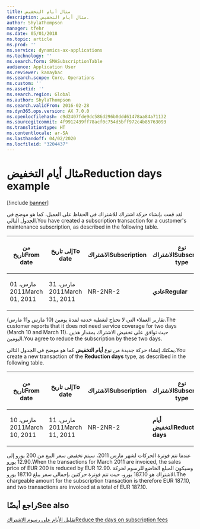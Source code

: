 ```yaml
---
title: مثال أيام التخفيض
description: مثال أيام التخفيض.
author: ShylaThompson
manager: tfehr
ms.date: 05/01/2018
ms.topic: article
ms.prod: ''
ms.service: dynamics-ax-applications
ms.technology: ''
ms.search.form: SMASubscriptionTable
audience: Application User
ms.reviewer: kamaybac
ms.search.scope: Core, Operations
ms.custom: ''
ms.assetid: ''
ms.search.region: Global
ms.author: ShylaThompson
ms.search.validFrom: 2016-02-28
ms.dyn365.ops.version: AX 7.0.0
ms.openlocfilehash: c9d2407fde9dc586d296b0ddd61478aa84a71132
ms.sourcegitcommit: 4f9912439ff78acf0c754d5bff972c4b85763093
ms.translationtype: HT
ms.contentlocale: ar-SA
ms.lasthandoff: 04/02/2020
ms.locfileid: "3204437"
---
```

# <a name="reduction-days-example"></a><span data-ttu-id="58023-103">مثال أيام التخفيض</span><span class="sxs-lookup"><span data-stu-id="58023-103">Reduction days example</span></span> 

[!include [banner](../includes/banner.md)]


<span data-ttu-id="58023-104">لقد قمت بإنشاء حركة اشتراك للاشتراك في الحفاظ على العميل، كما هو موضح في الجدول التالي.</span><span class="sxs-lookup"><span data-stu-id="58023-104">You have created a subscription transaction for a customer's maintenance subscription, as described in the following table.</span></span>

<table>
<colgroup>
<col style="width: 12%" />
<col style="width: 12%" />
<col style="width: 12%" />
<col style="width: 12%" />
<col style="width: 12%" />
<col style="width: 12%" />
<col style="width: 12%" />
<col style="width: 12%" />
</colgroup>
<thead>
<tr class="header">
<th><p><span data-ttu-id="58023-105">من تاريخ</span><span class="sxs-lookup"><span data-stu-id="58023-105">From date</span></span></p></th>
<th><p><span data-ttu-id="58023-106">إلى تاريخ</span><span class="sxs-lookup"><span data-stu-id="58023-106">To date</span></span></p></th>
<th><p><span data-ttu-id="58023-107">الاشتراك</span><span class="sxs-lookup"><span data-stu-id="58023-107">Subscription</span></span></p></th>
<th><p><span data-ttu-id="58023-108">نوع الاشتراك</span><span class="sxs-lookup"><span data-stu-id="58023-108">Subscription type</span></span></p></th>
<th><p><span data-ttu-id="58023-109">Project</span><span class="sxs-lookup"><span data-stu-id="58023-109">Project</span></span></p></th>
<th><p><span data-ttu-id="58023-110">الفئة</span><span class="sxs-lookup"><span data-stu-id="58023-110">Category</span></span></p></th>
<th><p><span data-ttu-id="58023-111">عملة المبيعات</span><span class="sxs-lookup"><span data-stu-id="58023-111">Sales currency</span></span></p></th>
<th><p><span data-ttu-id="58023-112">سعر المبيعات</span><span class="sxs-lookup"><span data-stu-id="58023-112">Sales price</span></span></p></th>
</tr>
</thead>
<tbody>
<tr class="odd">
<td><p><span data-ttu-id="58023-113">01 مارس، 2011</span><span class="sxs-lookup"><span data-stu-id="58023-113">March 01, 2011</span></span></p></td>
<td><p><span data-ttu-id="58023-114">31 مارس، 2011</span><span class="sxs-lookup"><span data-stu-id="58023-114">March 31, 2011</span></span></p></td>
<td><p><span data-ttu-id="58023-115">NR-2</span><span class="sxs-lookup"><span data-stu-id="58023-115">NR-2</span></span></p></td>
<td><p><span data-ttu-id="58023-116"><strong>عادي</strong></span><span class="sxs-lookup"><span data-stu-id="58023-116"><strong>Regular</strong></span></span></p></td>
<td><p><span data-ttu-id="58023-117">9013</span><span class="sxs-lookup"><span data-stu-id="58023-117">9013</span></span></p></td>
<td><p><span data-ttu-id="58023-118">SubCat2</span><span class="sxs-lookup"><span data-stu-id="58023-118">SubCat2</span></span></p></td>
<td><p><span data-ttu-id="58023-119">يورو</span><span class="sxs-lookup"><span data-stu-id="58023-119">EUR</span></span></p></td>
<td><p><span data-ttu-id="58023-120">200.00</span><span class="sxs-lookup"><span data-stu-id="58023-120">200.00</span></span></p></td>
</tr>
</tbody>
</table>


<span data-ttu-id="58023-121">تقارير العملاء التي لا تحتاج لتغطية خدمة لمدة يومين (10 مارس و11 مارس).</span><span class="sxs-lookup"><span data-stu-id="58023-121">The customer reports that it does not need service coverage for two days (March 10 and March 11).</span></span> <span data-ttu-id="58023-122">حيث توافق على تخفيض الاشتراك بمقدار هذين اليومين.</span><span class="sxs-lookup"><span data-stu-id="58023-122">You agree to reduce the subscription by these two days.</span></span>

<span data-ttu-id="58023-123">يمكنك إنشاء حركة جديدة من نوع **أيام التخفيض** كما هو موضح في الجدول التالي.</span><span class="sxs-lookup"><span data-stu-id="58023-123">You create a new transaction of the **Reduction days** type, as described in the following table.</span></span>

<table>
<colgroup>
<col style="width: 12%" />
<col style="width: 12%" />
<col style="width: 12%" />
<col style="width: 12%" />
<col style="width: 12%" />
<col style="width: 12%" />
<col style="width: 12%" />
<col style="width: 12%" />
</colgroup>
<thead>
<tr class="header">
<th><p><span data-ttu-id="58023-124">من تاريخ</span><span class="sxs-lookup"><span data-stu-id="58023-124">From date</span></span></p></th>
<th><p><span data-ttu-id="58023-125">إلى تاريخ</span><span class="sxs-lookup"><span data-stu-id="58023-125">To date</span></span></p></th>
<th><p><span data-ttu-id="58023-126">الاشتراك</span><span class="sxs-lookup"><span data-stu-id="58023-126">Subscription</span></span></p></th>
<th><p><span data-ttu-id="58023-127">نوع الاشتراك</span><span class="sxs-lookup"><span data-stu-id="58023-127">Subscription type</span></span></p></th>
<th><p><span data-ttu-id="58023-128">Project</span><span class="sxs-lookup"><span data-stu-id="58023-128">Project</span></span></p></th>
<th><p><span data-ttu-id="58023-129">الفئة</span><span class="sxs-lookup"><span data-stu-id="58023-129">Category</span></span></p></th>
<th><p><span data-ttu-id="58023-130">عملة المبيعات</span><span class="sxs-lookup"><span data-stu-id="58023-130">Sales currency</span></span></p></th>
<th><p><span data-ttu-id="58023-131">سعر المبيعات</span><span class="sxs-lookup"><span data-stu-id="58023-131">Sales price</span></span></p></th>
</tr>
</thead>
<tbody>
<tr class="odd">
<td><p><span data-ttu-id="58023-132">10 مارس، 2011</span><span class="sxs-lookup"><span data-stu-id="58023-132">March 10, 2011</span></span></p></td>
<td><p><span data-ttu-id="58023-133">11 مارس، 2011</span><span class="sxs-lookup"><span data-stu-id="58023-133">March 11, 2011</span></span></p></td>
<td><p><span data-ttu-id="58023-134">NR-2</span><span class="sxs-lookup"><span data-stu-id="58023-134">NR-2</span></span></p></td>
<td><p><span data-ttu-id="58023-135"><strong>أيام التخفيض</strong></span><span class="sxs-lookup"><span data-stu-id="58023-135"><strong>Reduction days</strong></span></span></p></td>
<td><p><span data-ttu-id="58023-136">9013</span><span class="sxs-lookup"><span data-stu-id="58023-136">9013</span></span></p></td>
<td><p><span data-ttu-id="58023-137">SubCat2</span><span class="sxs-lookup"><span data-stu-id="58023-137">SubCat2</span></span></p></td>
<td><p><span data-ttu-id="58023-138">يورو</span><span class="sxs-lookup"><span data-stu-id="58023-138">EUR</span></span></p></td>
<td><p><span data-ttu-id="58023-139">12.90-</span><span class="sxs-lookup"><span data-stu-id="58023-139">-12.90</span></span></p></td>
</tr>
</tbody>
</table>


<span data-ttu-id="58023-140">عندما تتم فوترة الحركات لشهر مارس 2011، سيتم تخفيض سعر البيع من 200 يورو إلى 12.90 يورو.</span><span class="sxs-lookup"><span data-stu-id="58023-140">When the transactions for March 2011 are invoiced, the sales price of EUR 200 is reduced by EUR 12.90.</span></span> <span data-ttu-id="58023-141">وسيكون المبلغ الخاضع للرسوم لحركة الاشتراك هو 187.10 يورو، حيث تتم فوترة حركتين بإجمالي سعر يبلغ 187.10 يورو.</span><span class="sxs-lookup"><span data-stu-id="58023-141">The chargeable amount for the subscription transaction is therefore EUR 187.10, and two transactions are invoiced at a total of EUR 187.10.</span></span>

## <a name="see-also"></a><span data-ttu-id="58023-142">راجع أيضًا</span><span class="sxs-lookup"><span data-stu-id="58023-142">See also</span></span>

[<span data-ttu-id="58023-143">تقليل الأيام على رسوم الاشتراك</span><span class="sxs-lookup"><span data-stu-id="58023-143">Reduce the days on subscription fees</span></span>](reduce-the-days-on-subscription-fees.md)

  


